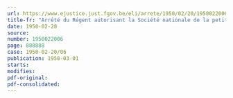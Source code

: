 ```yaml
---
url: https://www.ejustice.just.fgov.be/eli/arrete/1950/02/20/1950022006/justel
title-fr: "Arrêté du Régent autorisant la Société nationale de la petite propriété terrienne, à émettre, sous la garantie de l'Etat, un emprunt de 100 millions de francs"
date: 1950-02-20
source:
number: 1950022006
page: 888888
case: 1950-02-20/06
publication: 1950-03-01
starts:
modifies:
pdf-original:
pdf-consolidated:
---
```


